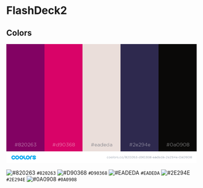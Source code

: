 # FlashDeck2

## Colors
![colors](./coolors1.png "color scheme")

![#820263](https://placehold.it/15/820263/000000?text=+) `#820263`
![#D90368](https://placehold.it/15/D90368/000000?text=+) `#D90368`
![#EADEDA](https://placehold.it/15/EADEDA/000000?text=+) `#EADEDA`
![#2E294E](https://placehold.it/15/2E294E/000000?text=+) `#2E294E`
![#0A0908](https://placehold.it/15/0A0908/000000?text=+) `#0A0908`